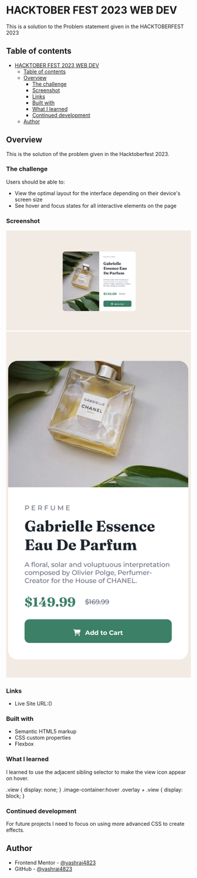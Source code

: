 # HACKTOBER FEST 2023 WEB DEV

This is a solution to the Problem statement given in the HACKTOBERFEST 2023

## Table of contents

- [HACKTOBER FEST 2023 WEB DEV](#hacktober-fest-2023-web-dev)
  - [Table of contents](#table-of-contents)
  - [Overview](#overview)
    - [The challenge](#the-challenge)
    - [Screenshot](#screenshot)
    - [Links](#links)
    - [Built with](#built-with)
    - [What I learned](#what-i-learned)
    - [Continued development](#continued-development)
  - [Author](#author)

## Overview
  This is the solution of the problem given in the Hacktoberfest 2023.


### The challenge

Users should be able to:

- View the optimal layout for the interface depending on their device's screen size
- See hover and focus states for all interactive elements on the page

### Screenshot
![screenshot](<img/Screenshot 2023-10-27 143734.png>)
![screenshot](<img/Screenshot 2023-10-27 143842.png>)

### Links

- Live Site URL:()


### Built with

- Semantic HTML5 markup
- CSS custom properties
- Flexbox

### What I learned

I learned to use the adjacent sibling selector to make the view icon appear on hover.

.view {
  display: none;
}
.image-container:hover .overlay + .view {
  display: block;
}


### Continued development

For future projects I need to focus on using more advanced CSS to create effects.


## Author

- Frontend Mentor - [@yashraj4823](https://www.frontendmentor.io/profile/yashraj4823)
- GitHub - [@yashraj4823](https://github.com/yashraj4823)


